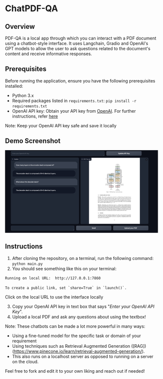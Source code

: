 # ChatPDF-QA

## Overview

PDF-QA is a local app through which you can interact with a PDF document using a chatbot-style interface. It uses Langchain, Gradio and OpenAI's GPT models to allow the user to ask questions related to the document's content and receive informative responses. 

## Prerequisites

Before running the application, ensure you have the following prerequisites installed:

- Python 3.x
- Required packages listed in `requirements.txt`:
`pip install -r requirements.txt`
- OpenAI API key: Obtain your API key from [OpenAI](https://platform.openai.com/docs/overview). For further instructions, refer [here](https://platform.openai.com/docs/quickstart?context=python) 

Note: Keep your OpenAI API key safe and save it locally


## Demo Screenshot
![Demo Screenshot](demo_screenshot.png)

## Instructions

1. After cloning the repository, on a terminal, run the following command:
`python main.py`
2. You should see something like this on your terminal:
```
Running on local URL:  http://127.0.0.1:7860

To create a public link, set `share=True` in `launch()`. 
```

Click on the local URL to use the interface locally

3. Copy your OpenAI API key in text box that says "_Enter your OpenAI API Key_".
4. Upload a local PDF and ask any questions about using the textbox! 

Note:
These chatbots can be made a lot more powerful in many ways:
- Using a fine-tuned model for the specific task or domain of your requirement
- Using techniques such as Retrieval Augmented Generation ([RAG])(https://www.pinecone.io/learn/retrieval-augmented-generation/).
- This also runs on a localhost server as opposed to running on a server on the cloud. 

Feel free to fork and edit it to your own liking and reach out if needed!  